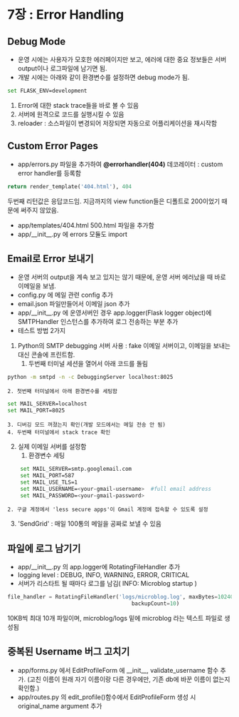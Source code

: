 # 7장 : Error Handling

## Debug Mode
- 운영 시에는 사용자가 모호한 에러페이지만 보고, 에러에 대한 중요 정보들은 서버 output이나 로그파일에 남기면 됨.
- 개발 시에는 아래와 같이 환경변수를 설정하면 debug mode가 됨. 
```bash
set FLASK_ENV=development
```
1) Error에 대한 stack trace들을 바로 볼 수 있음
2) 서버에 원격으로 코드를 실행시킬 수 있음
3) reloader : 소스파일이 변경되어 저장되면 자동으로 어플리케이션을 재시작함

## Custom Error Pages
- app/errors.py 파일을 추가하여 **@errorhandler(404)** 데코레이터 : custom error handler를 등록함  
```python
return render_template('404.html'), 404
```
두번째 리턴값은 응답코드임. 지금까지의 view function들은 디폴트로 200이었기 때문에 써주지 않았음.
- app/templates/404.html 500.html 파일을 추가함
- app/\_\_init\_\_.py 에 errors 모듈도 import

## Email로 Error 보내기
- 운영 서버의 output을 계속 보고 있지는 않기 때문에, 운영 서버 에러났을 때 바로 이메일을 보냄.
- config.py 에 메일 관련 config 추가
- email.json 파일만들어서 이메일 json 추가
- app/\_\_init\_\_.py 에 운영서버인 경우 app.logger(Flask logger object)에 SMTPHandler 인스턴스를 추가하여 로그 전송하는 부분 추가
- 테스트 방법 2가지  
1) Python의 SMTP debugging 서버 사용 : fake 이메일 서버이고, 이메일을 보내는 대신 콘솔에 프린트함.
    1. 두번째 터미널 세션을 열어서 아래 코드를 돌림
```bash
python -m smtpd -n -c DebuggingServer localhost:8025
```
    2. 첫번째 터미널에서 아래 환경변수를 세팅함
```bash
set MAIL_SERVER=localhost
set MAIL_PORT=8025
```
    3. 디버깅 모드 꺼졌는지 확인(개발 모드에서는 메일 전송 안 됨)  
    4. 두번째 터미널에서 stack trace 확인

2) 실제 이메일 서버를 설정함  
    1. 환경변수 세팅
```bash
    set MAIL_SERVER=smtp.googlemail.com
    set MAIL_PORT=587
    set MAIL_USE_TLS=1
    set MAIL_USERNAME=<your-gmail-username>  #full email address
    set MAIL_PASSWORD=<your-gmail-password>
```
    2. 구글 계정에서 'less secure apps'이 Gmail 계정에 접속할 수 있도록 설정

3) 'SendGrid' : 매일 100통의 메일을 공짜로 보낼 수 있음

## 파일에 로그 남기기
- app/\_\_init\_\_.py 의 app.logger에 RotatingFileHandler 추가
- logging level : DEBUG, INFO, WARNING, ERROR, CRITICAL
- 서버가 리스타트 될 때마다 로그를 남김( INFO: Microblog startup )
```python
file_handler = RotatingFileHandler('logs/microblog.log', maxBytes=10240,
                                       backupCount=10)
```
  10KB씩 최대 10개 파일이며, microblog/logs 밑에 microblog 라는 텍스트 파일로 생성됨
  
## 중복된 Username 버그 고치기
- app/forms.py 에서 EditProfileForm 에 \_\_init\_\_, validate_username 함수 추가. (고친 이름이 원래 자기 이름이랑 다른 경우에만, 기존 db에 바꾼 이름이 없는지 확인함.)
- app/routes.py 의 edit_profile()함수에서 EditProfileForm 생성 시 original_name argument 추가